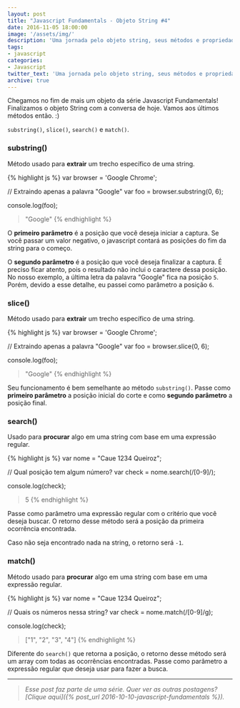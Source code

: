 ```yaml
---
layout: post
title: "Javascript Fundamentals - Objeto String #4"
date: 2016-11-05 18:00:00
image: '/assets/img/'
description: 'Uma jornada pelo objeto string, seus métodos e propriedades.'
tags:
- javascript
categories:
- Javascript
twitter_text: 'Uma jornada pelo objeto string, seus métodos e propriedades.'
archive: true
---
```


Chegamos no fim de mais um objeto da série Javascript Fundamentals! Finalizamos o objeto String com a conversa de hoje. Vamos aos últimos métodos então. :)

`substring()`, `slice()`, `search()` e `match()`.

### substring()

Método usado para **extrair** um trecho específico de uma string.

{% highlight js %}
var browser = 'Google Chrome';

// Extraindo apenas a palavra "Google"
var foo = browser.substring(0, 6);

console.log(foo);
> "Google"
{% endhighlight %}

O **primeiro parâmetro** é a posição que você deseja iniciar a captura. Se você passar um valor negativo, o javascript contará as posições do fim da string para o começo.

O **segundo parâmetro** é a posição que você deseja finalizar a captura. É preciso ficar atento, pois o resultado não inclui o caractere dessa posição. No nosso exemplo, a última letra da palavra "Google" fica na posição `5`. Porém, devido a esse detalhe, eu passei como parâmetro a posição `6`.


### slice()

Método usado para **extrair** um trecho específico de uma string.

{% highlight js %}
var browser = 'Google Chrome';

// Extraindo apenas a palavra "Google"
var foo = browser.slice(0, 6);

console.log(foo);
> "Google"
{% endhighlight %}

Seu funcionamento é bem semelhante ao método `substring()`. Passe como **primeiro parâmetro** a posição inicial do corte e como **segundo parâmetro** a posição final.

### search()

Usado para **procurar** algo em uma string com base em uma expressão regular.

{% highlight js %}
var nome = "Caue 1234 Queiroz";

// Qual posição tem algum número?
var check = nome.search(/[0-9]/);

console.log(check);
> 5
{% endhighlight %}

Passe como parâmetro uma expressão regular com o critério que você deseja buscar. O retorno desse método será a posição da primeira ocorrência encontrada.

Caso não seja encontrado nada na string, o retorno será `-1`.

### match()

Método usado para **procurar** algo em uma string com base em uma expressão regular.

{% highlight js %}
var nome = "Caue 1234 Queiroz";

// Quais os números nessa string?
var check = nome.match(/[0-9]/g);

console.log(check);
> ["1", "2", "3", "4"]
{% endhighlight %}

Diferente do `search()` que retorna a posição, o retorno desse método será um array com todas as ocorrências encontradas. Passe como parâmetro a expressão regular que deseja usar para fazer a busca.

---

> _Esse post faz parte de uma série. Quer ver as outras postagens? [Clique aqui]({% post_url 2016-10-10-javascript-fundamentals %})._